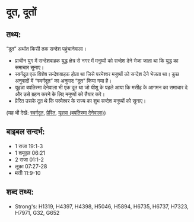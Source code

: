 # दूत, दूतों #

## तथ्य: ##

“दूत” अर्थात किसी तक सन्देश पहुंचानेवाला।

* प्राचीन युग में सन्देशवाहक युद्ध क्षेत्र से नगर में मनुष्यों को सन्देश देने भेजा जाता था कि युद्ध का समाचार सुनाए।
* स्वर्गदूत एक विशेष सन्देशवाहक होता था जिसे परमेश्वर मनुष्यों को सन्देश देने भेजता था। कुछ अनुवादों में “स्वर्गदूत” का अनुवाद “दूत” किया गया है।
* यूहन्ना बपतिस्मा देनेवाला भी एक दूत था जो यीशु के पहले आया कि मसीह के आगमन का समाचार दे और उसे ग्रहण करने के लिए मनुष्यों को तैयार करे।
* प्रेरित उसके दूत थे कि परमेश्वर के राज्य का शुभ सन्देश मनुष्यों को सुनाए।

(यह भी देखें: [स्वर्गदूत](../angel.md), [प्रेरित](../apostle.md), [यूहन्ना (बपतिस्मा देनेवाला)](../johnthebaptist.md))

## बाइबल सन्दर्भ: ##

* 1 राजा 19:1-3
* 1 शमूएल 06:21
* 2 राजा 01:1-2
* लूका 07:27-28
* मत्ती 11:9-10

## शब्द तथ्य: ##

* Strong's: H1319, H4397, H4398, H5046, H5894, H6735, H6737, H7323, H7971, G32, G652
